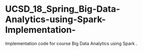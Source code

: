 # UCSD_18_Spring_Big-Data-Analytics-using-Spark-Implementation-
Implementation code for course Big Data Analytics using Spark . 

